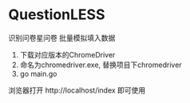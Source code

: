 # QuestionLESS
识别问卷星问卷 批量模拟填入数据

1. 下载对应版本的ChromeDriver
2. 命名为chromedriver.exe, 替换项目下chromedriver
3. go main.go

浏览器打开 http://localhost/index 即可使用

